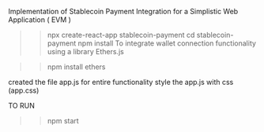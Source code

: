 Implementation of Stablecoin Payment Integration for a Simplistic Web Application ( EVM )

> > npx create-react-app stablecoin-payment
> > cd stablecoin-payment
> > npm install
> > To integrate wallet connection functionality using a library Ethers.js

> > npm install ethers

created the file app.js for entire functionality
style the app.js with css (app.css)

TO RUN

> > npm start
